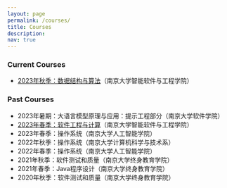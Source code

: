```yaml
---
layout: page
permalink: /courses/
title: Courses
description: 
nav: true
---
```


### Current Courses
- [2023年秋季：数据结构与算法](/courses/2023Fall-DS)（南京大学智能软件与工程学院）

### Past Courses
- 2023年暑期：大语言模型原理与应用：提示工程部分（南京大学软件学院）
- [2023年春季：软件工程与计算](/courses/2023Spring-SE1)（南京大学智能软件与工程学院）
- 2023年春季：操作系统（南京大学人工智能学院）
- 2022年秋季：操作系统（南京大学计算机科学与技术系）
- 2022年春季：操作系统（南京大学人工智能学院）
- 2021年秋季：软件测试和质量（南京大学终身教育学院）
- 2021年春季：Java程序设计（南京大学终身教育学院）
- 2020年秋季：软件测试和质量（南京大学终身教育学院）
